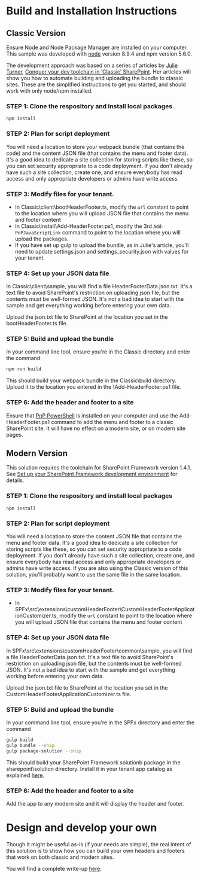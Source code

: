 # Build and Installation Instructions

## Classic Version

Ensure Node and Node Package Manager are installed on your computer. This sample was developed with [node](https://nodejs.org/en/download/) version 8.9.4 and npm version 5.6.0.

The development approach was based on a series of articles by [Julie Turner](https://twitter.com/jfj1997), [Conquer your dev toolchain in ‘Classic’ SharePoint](http://julieturner.net/2018/01/conquer-your-dev-toolchain-in-classic-sharepoint-part-1/). Her articles will show you how to automate building and uploading the bundle to classic sites. These are the simplified instructions to get you started, and should work with only node/npm installed.

### STEP 1: Clone the respository and install local packages

 ```shell
 npm install
 ```

### STEP 2: Plan for script deployment

You will need a location to store your webpack bundle (that contains the code) and the content JSON file (that contains the menu and footer data). It's a good idea to dedicate a site collection for storing scripts like these, so you can set security appropriate to a code deployment. If you don't already have such a site collection, create one, and ensure everybody has read access and only appropriate developers or admins have write access.

### STEP 3: Modify files for your tenant.

* In Classic\client\bootHeaderFooter.ts, modify the `url` constant to point to the location where you will upload JSON file that contains the menu and footer content
* In Classic\install\Add-HeaderFooter.ps1, modify the 3rd `Add-PnPJavaScriptLink` command to point to the location where you will upload the packages.
* If you have set up gulp to upload the bundle, as in Julie's article, you'll need to update settings.json and settings_security.json with values for your tenant.

### STEP 4: Set up your JSON data file

In Classic\client\sample, you will find a file HeaderFooterData.json.txt. It's a text file to avoid SharePoint's restriction on uploading json file, but the contents must be well-formed JSON. It's not a bad idea to start with the sample and get everything working before entering your own data.

Upload the json.txt file to SharePoint at the location you set in the bootHeaderFooter.ts file.

### STEP 5: Build and upload the bundle

In your command line tool, ensure you're in the Classic directory and enter the command

```sh
npm run build
```

This should build your webpack bundle in the Classic\build directory. Upload it to the location you entered in the \Add-HeaderFooter.ps1 file.

### STEP 6: Add the header and footer to a site

Ensure that [PnP PowerShell](https://github.com/SharePoint/PnP-PowerShell) is installed on your computer and use the Add-HeaderFooter.ps1 command to add the menu and footer to a classic SharePoint site. It will have no effect on a modern site, or on modern site pages.

## Modern Version

This solution requires the toolchain for SharePoint Framework version 1.4.1. See [Set up your SharePoint Framework development environment](https://docs.microsoft.com/en-us/sharepoint/dev/spfx/set-up-your-development-environment) for details.

### STEP 1: Clone the respository and install local packages

 ```shell
 npm install
 ```

### STEP 2: Plan for script deployment

You will need a location to store the content JSON file that contains the menu and footer data. It's a good idea to dedicate a site collection for storing scripts like these, so you can set security appropriate to a code deployment. If you don't already have such a site collection, create one, and ensure everybody has read access and only appropriate developers or admins have write access. If you are also using the Classic version of this solution, you'll probably want to use the same file in the same location.

### STEP 3: Modify files for your tenant.

* In SPFx\src\extensions\customHeaderFooter\CustomHeaderFooterApplicationCustomizer.ts, modify the `url` constant to point to the location where you will upload JSON file that contains the menu and footer content

### STEP 4: Set up your JSON data file

In SPFx\src\extensions\customHeaderFooter\common\sample, you will find a file HeaderFooterData.json.txt. It's a text file to avoid SharePoint's restriction on uploading json file, but the contents must be well-formed JSON. It's not a bad idea to start with the sample and get everything working before entering your own data.

Upload the json.txt file to SharePoint at the location you set in the CustomHeaderFooterApplicationCustomizer.ts file.

### STEP 5: Build and upload the bundle

In your command line tool, ensure you're in the SPFx directory and enter the command

```sh
gulp build
gulp bundle --ship
gulp package-solution --ship
```

This should build your SharePoint Framework solutionb package in the sharepoint\solution directory. Install it in your tenant app catalog as explained [here](https://docs.microsoft.com/en-us/sharepoint/dev/spfx/web-parts/get-started/serve-your-web-part-in-a-sharepoint-page).

### STEP 6: Add the header and footer to a site

Add the app to any modern site and it will display the header and footer.

# Design and develop your own

Though it might be useful as-is (if your needs are simple), the real intent of this solution is to show how you can build your own headers and footers that work on both classic and modern sites.

You will find a complete write-up [here](./Article.md).
